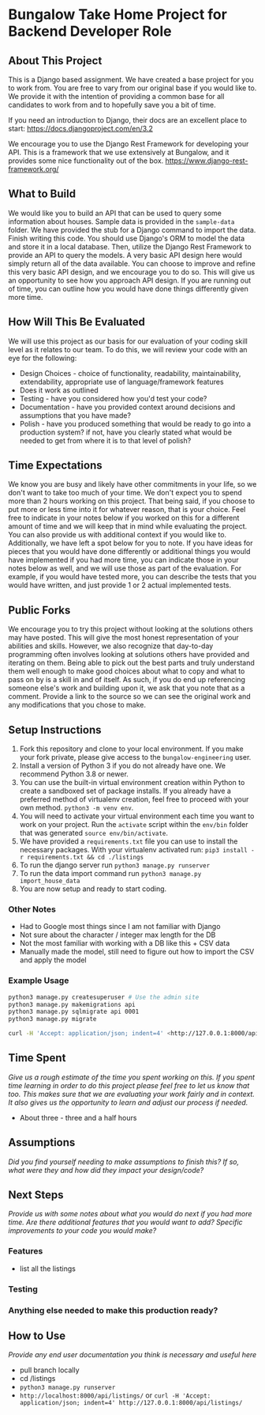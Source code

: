 # Bungalow Take Home Project for Backend Developer Role

## About This Project

This is a Django based assignment. We have created a base project for you to work from.
You are free to vary from our original base if you would like to. We provide it with the intention of providing
a common base for all candidates to work from and to hopefully save you a bit of time.

If you need an introduction to Django, their docs are an excellent place to start: <https://docs.djangoproject.com/en/3.2>

We encourage you to use the Django Rest Framework for developing your API. This is a framework that we use extensively
at Bungalow, and it provides some nice functionality out of the box. <https://www.django-rest-framework.org/>

## What to Build

We would like you to build an API that can be used to query some information about houses.
Sample data is provided in the `sample-data` folder.
We have provided the stub for a Django command to import the data. Finish writing this code.
You should use Django's ORM to model the data and store it in a local database.
Then, utilize the Django Rest Framework to provide an API to query the models.
A very basic API design here would simply return all of the data available.
You can choose to improve and refine this very basic API design, and we encourage you to do so.
This will give us an opportunity to see how you approach API design.
If you are running out of time, you can outline how you would have done things differently given more time.

## How Will This Be Evaluated

We will use this project as our basis for our evaluation of your coding skill level as it relates to our team.
To do this, we will review your code with an eye for the following:

- Design Choices - choice of functionality, readability, maintainability, extendability, appropriate use of language/framework features
- Does it work as outlined
- Testing - have you considered how you'd test your code?
- Documentation - have you provided context around decisions and assumptions that you have made?
- Polish - have you produced something that would be ready to go into a production system?
  if not, have you clearly stated what would be needed to get from where it is to that level of polish?

## Time Expectations

We know you are busy and likely have other commitments in your life, so we don't want to take too much of your time.
We don't expect you to spend more than 2 hours working on this project. That being said, if you choose to put more or
less time into it for whatever reason, that is your choice. Feel free to indicate in your notes below if you worked on
this for a different amount of time and we will keep that in mind while evaluating the project. You can also provide us
with additional context if you would like to. Additionally, we have left a spot below for you to note. If you have ideas
for pieces that you would have done differently or additional things you would have implemented if you had more time,
you can indicate those in your notes below as well, and we will use those as part of the evaluation. For example, if you
would have tested more, you can describe the tests that you would have written, and just provide 1 or 2 actual implemented
tests.

## Public Forks

We encourage you to try this project without looking at the solutions others may have posted. This will give the most
honest representation of your abilities and skills. However, we also recognize that day-to-day programming often involves
looking at solutions others have provided and iterating on them. Being able to pick out the best parts and truly
understand them well enough to make good choices about what to copy and what to pass on by is a skill in and of itself.
As such, if you do end up referencing someone else's work and building upon it, we ask that you note that as a comment.
Provide a link to the source so we can see the original work and any modifications that you chose to make.

## Setup Instructions

1. Fork this repository and clone to your local environment. If you make your fork private, please give access to the `bungalow-engineering` user.
1. Install a version of Python 3 if you do not already have one. We recommend Python 3.8 or newer.
1. You can use the built-in virtual environment creation within Python to create a sandboxed set of package installs.
   If you already have a preferred method of virtualenv creation, feel free to proceed with your own method.
   `python3 -m venv env`.
1. You will need to activate your virtual environment each time you want to work on your project.
   Run the `activate` script within the `env/bin` folder that was generated `source env/bin/activate`.
1. We have provided a `requirements.txt` file you can use to install the necessary packages.
   With your virtualenv activated run: `pip3 install -r requirements.txt && cd ./listings`
1. To run the django server run `python3 manage.py runserver`
1. To run the data import command run `python3 manage.py import_house_data`
1. You are now setup and ready to start coding.

### Other Notes

- Had to Google most things since I am not familiar with Django
- Not sure about the character / integer max length for the DB
- Not the most familiar with working with a DB like this + CSV data
- Manually made the model, still need to figure out how to import the CSV and apply the model

### Example Usage

```bash
python3 manage.py createsuperuser # Use the admin site
python3 manage.py makemigrations api
python3 manage.py sqlmigrate api 0001
python3 manage.py migrate

curl -H 'Accept: application/json; indent=4' <http://127.0.0.1:8000/api/listings/>
```

## Time Spent

*Give us a rough estimate of the time you spent working on this. If you spent time learning in order to do this project please feel free to let us know that too.*
*This makes sure that we are evaluating your work fairly and in context. It also gives us the opportunity to learn and adjust our process if needed.*

- About three - three and a half hours

## Assumptions

*Did you find yourself needing to make assumptions to finish this?*
*If so, what were they and how did they impact your design/code?*

## Next Steps

*Provide us with some notes about what you would do next if you had more time.*
*Are there additional features that you would want to add? Specific improvements to your code you would make?*

### Features

- list all the listings

### Testing

### Anything else needed to make this production ready?

## How to Use

*Provide any end user documentation you think is necessary and useful here*

- pull branch locally
- cd /listings
- `python3 manage.py runserver`
- `http://localhost:8000/api/listings/` or `curl -H 'Accept: application/json; indent=4' http://127.0.0.1:8000/api/listings/`
